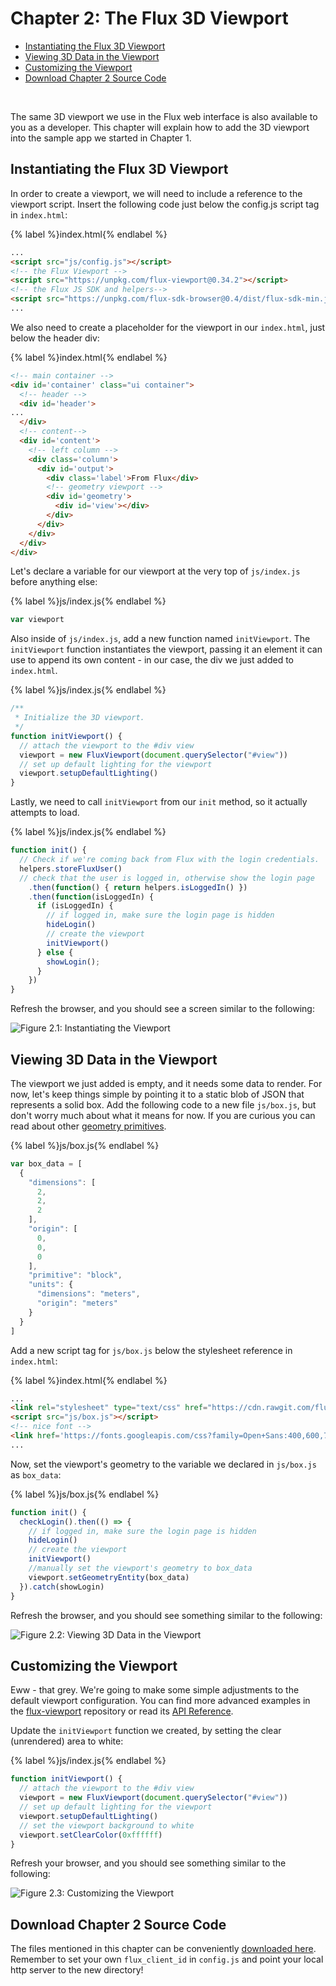 # Chapter 2: The Flux 3D Viewport

* [Instantiating the Flux 3D Viewport](#instantiating-the-flux-3d-viewport)
* [Viewing 3D Data in the Viewport](#viewing-3d-data-in-the-viewport)
* [Customizing the Viewport](#customizing-the-viewport)
* [Download Chapter 2 Source Code](#download-chapter-2-source-code)

&nbsp;

The same 3D viewport we use in the Flux web interface is also available to you as a developer. This chapter will explain how to add the 3D viewport into the sample app we started in Chapter 1.

## <a id="instantiating-the-flux-3d-viewport"></a>Instantiating the Flux 3D Viewport

In order to create a viewport, we will need to include a reference to the viewport script. Insert the following code just below the config.js script tag in `index.html`:

{% label %}index.html{% endlabel %}
```html
...
<script src="js/config.js"></script>
<!-- the Flux Viewport -->
<script src="https://unpkg.com/flux-viewport@0.34.2"></script>
<!-- the Flux JS SDK and helpers-->
<script src="https://unpkg.com/flux-sdk-browser@0.4/dist/flux-sdk-min.js"></script>
...
```

We also need to create a placeholder for the viewport in our `index.html`, just below the header div:

{% label %}index.html{% endlabel %}
```html
<!-- main container -->
<div id='container' class="ui container">
  <!-- header -->
  <div id='header'>
...
  </div>
  <!-- content-->
  <div id='content'>
    <!-- left column -->
    <div class='column'>
      <div id='output'>
        <div class='label'>From Flux</div>
        <!-- geometry viewport -->
        <div id='geometry'>
          <div id='view'></div>
        </div>
      </div>
    </div>
  </div>
</div>
```

Let's declare a variable for our viewport at the very top of `js/index.js` before anything else:

{% label %}js/index.js{% endlabel %}
```js
var viewport
```

Also inside of `js/index.js`, add a new function named `initViewport`. The `initViewport` function instantiates the viewport, passing it an element it can use to append its own content - in our case, the div we just added to `index.html`.

{% label %}js/index.js{% endlabel %}
```js
/**
 * Initialize the 3D viewport.
 */
function initViewport() {
  // attach the viewport to the #div view
  viewport = new FluxViewport(document.querySelector("#view"))
  // set up default lighting for the viewport
  viewport.setupDefaultLighting()
}
```

Lastly, we need to call `initViewport` from our `init` method, so it actually attempts to load.

{% label %}js/index.js{% endlabel %}
```js
function init() {
  // Check if we're coming back from Flux with the login credentials.
  helpers.storeFluxUser()
  // check that the user is logged in, otherwise show the login page
    .then(function() { return helpers.isLoggedIn() })
    .then(function(isLoggedIn) {
      if (isLoggedIn) {
        // if logged in, make sure the login page is hidden
        hideLogin()
        // create the viewport
        initViewport()
      } else {
        showLogin();
      }
    })
}
```

Refresh the browser, and you should see a screen similar to the following:

<img
  src="./image_2.png"
  alt="Figure 2.1: Instantiating the Viewport"
  title="Figure 2.1: Instantiating the Viewport"
  class="doc-img-bordered"
/>

## <a id="viewing-3d-data-in-the-viewport"></a>Viewing 3D Data in the Viewport

The viewport we just added is empty, and it needs some data to render. For now, let's keep things simple by pointing it to a static blob of JSON that represents a solid box. Add the following code to a new file `js/box.js`, but don't worry much about what it means for now. If you are curious you can read about other [geometry primitives](https://community.flux.io/content/kbentry/2579/geometric-primitives.html).

{% label %}js/box.js{% endlabel %}
```js
var box_data = [
  {
    "dimensions": [
      2,
      2,
      2
    ],
    "origin": [
      0,
      0,
      0
    ],
    "primitive": "block",
    "units": {
      "dimensions": "meters",
      "origin": "meters"
    }
  }
]
```

Add a new script tag for `js/box.js` below the stylesheet reference in `index.html`:

{% label %}index.html{% endlabel %}
```html
...
<link rel="stylesheet" type="text/css" href="https://cdn.rawgit.com/flux-labs/flux-seed/master/src/css/style.css">
<script src="js/box.js"></script>
<!-- nice font -->
<link href='https://fonts.googleapis.com/css?family=Open+Sans:400,600,700,800' rel='stylesheet' type='text/css'>
...
```

Now, set the viewport's geometry to the variable we declared in `js/box.js` as `box_data`:

{% label %}js/box.js{% endlabel %}
```js
function init() {
  checkLogin().then(() => {
    // if logged in, make sure the login page is hidden
    hideLogin()
    // create the viewport
    initViewport()
    //manually set the viewport's geometry to box_data
    viewport.setGeometryEntity(box_data)
  }).catch(showLogin)
}
```

Refresh the browser, and you should see something similar to the following:

<img
  src="./image_3.png"
  alt="Figure 2.2: Viewing 3D Data in the Viewport"
  title="Figure 2.2: Viewing 3D Data in the Viewport"
  class="doc-img-bordered"
/>

## <a id="customizing-the-viewport"></a>Customizing the Viewport

Eww - that grey. We're going to make some simple adjustments to the default viewport configuration. You can find more advanced examples in the [flux-viewport](https://bitbucket.org/vannevartech/flux-viewport/src/master/demo/) repository or read its [API Reference](https://flux-viewport-reference.herokuapp.com/FluxViewport.html).

Update the `initViewport` function we created, by setting the clear (unrendered) area to white:

{% label %}js/index.js{% endlabel %}
```js
function initViewport() {
  // attach the viewport to the #div view
  viewport = new FluxViewport(document.querySelector("#view"))
  // set up default lighting for the viewport
  viewport.setupDefaultLighting()
  // set the viewport background to white
  viewport.setClearColor(0xffffff)
}
```

Refresh your browser, and you should see something similar to the following:

<img
  src="./image_4.png"
  alt="Figure 2.3: Customizing the Viewport"
  title="Figure 2.3: Customizing the Viewport"
  class="doc-img-bordered"
/>

## <a id="download-chapter-2-source-code"></a>Download Chapter 2 Source Code

The files mentioned in this chapter can be conveniently [downloaded here](https://github.com/flux-labs/flux-seed/tree/master/tutorials/chapter_2_viewport). Remember to set your own `flux_client_id` in `config.js` and point your local http server to the new directory!
